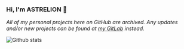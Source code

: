 ### Hi, I'm ASTRELION 👋

*All of my personal projects here on GitHub are archived. Any updates and/or new projects can be found at [my GitLab](https://gitlab.com/users/ASTRELION) instead.*

![Github stats](https://github-readme-stats.vercel.app/api?username=ASTRELION)
